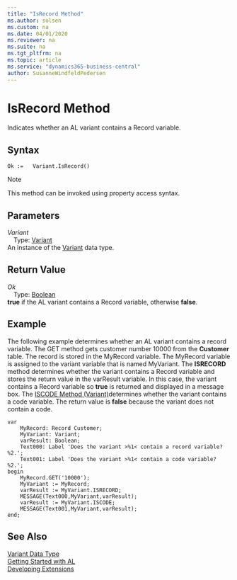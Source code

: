 ```yaml
---
title: "IsRecord Method"
ms.author: solsen
ms.custom: na
ms.date: 04/01/2020
ms.reviewer: na
ms.suite: na
ms.tgt_pltfrm: na
ms.topic: article
ms.service: "dynamics365-business-central"
author: SusanneWindfeldPedersen
---
```

[//]: # (START>DO_NOT_EDIT)
[//]: # (IMPORTANT:Do not edit any of the content between here and the END>DO_NOT_EDIT.)
[//]: # (Any modifications should be made in the .xml files in the ModernDev repo.)
# IsRecord Method
Indicates whether an AL variant contains a Record variable.


## Syntax
```
Ok :=   Variant.IsRecord()
```
> [!NOTE]  
> This method can be invoked using property access syntax.  

## Parameters
*Variant*  
&emsp;Type: [Variant](variant-data-type.md)  
An instance of the [Variant](variant-data-type.md) data type.  

## Return Value
*Ok*  
&emsp;Type: [Boolean](../boolean/boolean-data-type.md)  
**true** if the AL variant contains a Record variable, otherwise **false**.  


[//]: # (IMPORTANT: END>DO_NOT_EDIT)

## Example  
 The following example determines whether an AL variant contains a record variable. The GET method gets customer number 10000 from the **Customer** table. The record is stored in the MyRecord variable. The MyRecord variable is assigned to the variant variable that is named MyVariant. The **ISRECORD** method determines whether the variant contains a Record variable and stores the return value in the varResult variable. In this case, the variant contains a Record variable so **true** is returned and displayed in a message box. The [ISCODE Method (Variant)](../../methods/devenv-iscode-method-variant.md)determines whether the variant contains a code variable. The return value is **false** because the variant does not contain a code. 
 
```  
var
    MyRecord: Record Customer;
    MyVariant: Variant;
    varResult: Boolean;
    Text000: Label 'Does the variant >%1< contain a record variable? %2.';
    Text001: Label 'Does the variant >%1< contain a code variable? %2.';
begin
    MyRecord.GET('10000');  
    MyVariant := MyRecord;  
    varResult := MyVariant.ISRECORD;  
    MESSAGE(Text000,MyVariant,varResult);  
    varResult := MyVariant.ISCODE;  
    MESSAGE(Text001,MyVariant,varResult);  
end;
```  

## See Also
[Variant Data Type](variant-data-type.md)  
[Getting Started with AL](../../devenv-get-started.md)  
[Developing Extensions](../../devenv-dev-overview.md)